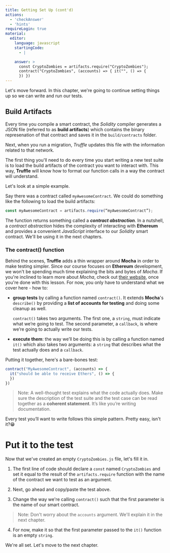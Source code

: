```yaml
---
title: Getting Set Up (cont'd)
actions:
  - 'checkAnswer'
  - 'hints'
requireLogin: true
material:
  editor:
    language: javascript
    startingCode:
      - |

    answer: >
      const CryptoZombies = artifacts.require("CryptoZombies");
      contract("CryptoZombies", (accounts) => { it("", () => {
      }) })
---
```


Let's move forward. In this chapter, we're going to continue setting things up so we can write and run our tests.

## Build Artifacts

Every time you compile a smart contract, the _Solidity_ compiler generates a JSON file (referred to as **build artifacts**) which contains the binary represenation of that contract and saves it in the `build/contracts` folder.

Next, when you run a migration, _Truffle_ updates this file with the information related to that network.

The first thing you'll need to do every time you start writing a new test suite is to load the build artifacts of the contract you want to interact with. This way, **Truffle** will know how to format our function calls in a way the contract will understand.

Let's look at a simple example.

Say there was a contract called `myAwesomeContract`. We could do something like the following to load the build artifacts:

```javascript
const myAwesomeContract = artifacts.require(“myAwesomeContract”);
```

The function returns something called a **_contract abstraction_**. In a nutshell, a _contract abstraction_ hides the complexity of interacting with **Ethereum** and provides a convenient _JavaScript_ interface to our _Solidity_ smart contract. We'll be using it in the next chapters.

### The contract() function

Behind the scenes, **Truffle** adds a thin wrapper around **Mocha** in order to make testing simpler. Since our course focuses on **Ethereum** development, we won't be spending much time explaining the bits and bytes of _Mocha_. If you're inclined to learn more about _Mocha_, check out <a href="https://mochajs.org/" target=_blank>their website</a>, once you're done with this lesson. For now, you only have to understand what we cover here - how to:

-   **group tests** by calling a function named `contract()`. It extends **Mocha**'s `describe()` by providing a **list of accounts for testing** and doing some cleanup as well.

    `contract()` takes two arguments. The first one, a `string`, must indicate what we’re going to test. The second parameter, a `callback`, is where we’re going to actually write our tests.

-   **execute them**: the way we’ll be doing this is by calling a function named `it()` which also takes two arguments: a `string` that describes what the test actually does and a `callback`.

Putting it together, here's a bare-bones test:

 ```javascript
 contract("MyAwesomeContract", (accounts) => {
   it("should be able to receive Ethers", () => {
   })
 })
 ```
> Note: A well-thought test explains what the code actually does. Make sure the description of the test suite and the test case can be read together as a **coherent statement**. It’s like you’re writing documentation.

Every test you’ll want to write follows this simple pattern. Pretty easy, isn't it?😁

# Put it to the test

Now that we've created an empty `CryptoZombies.js` file, let's fill it in.

1.  The first line of code should declare a `const` named `CryptoZombies` and set it equal to the result of the `artifacts.require` function with the name of the contract we want to test as an argument.

2.  Next, go ahead and copy/paste the test above.

3.  Change the way we're calling `contract()` such that the first parameter is the name of our smart contract.
> Note: Don't worry about the `accounts` argument. We'll explain it in the next chapter.

4.  For now,  make it so that the first parameter passed to the `it()` function is an empty `string`.

We're all set. Let's move to the next chapter.
